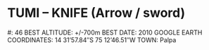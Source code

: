 # TUMI – KNIFE (Arrow / sword)

#: 46
BEST ALTITUDE: +/-700m
BEST DATE: 2010
GOOGLE EARTH COORDINATES: 14 31’57.84″S 75 12’46.51″W
TOWN: Palpa